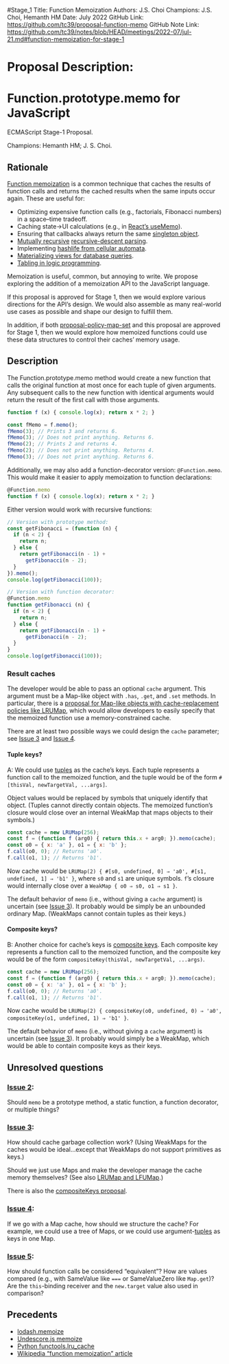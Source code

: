 #Stage_1
Title: Function Memoization
Authors: J.S. Choi
Champions: J.S. Choi, Hemanth HM
Date: July 2022
GitHub Link: https://github.com/tc39/proposal-function-memo
GitHub Note Link: https://github.com/tc39/notes/blob/HEAD/meetings/2022-07/jul-21.md#function-memoization-for-stage-1

# Proposal Description:
# Function.prototype.memo for JavaScript
ECMAScript Stage-1 Proposal.

Champions: Hemanth HM; J. S. Choi.

## Rationale
[Function memoization][] is a common technique that caches the results of
function calls and returns the cached results when the same inputs occur again.
These are useful for:

* Optimizing expensive function calls (e.g., factorials, Fibonacci numbers) in a space–time tradeoff.
* Caching state→UI calculations (e.g., in [React’s useMemo][]).
* Ensuring that callbacks always return the same [singleton object][].
* [Mutually recursive][] [recursive-descent parsing][].
* Implementing [hashlife from cellular automata][hashlife].
* [Materializing views for database queries][materialized views].
* [Tabling in logic programming][logic tabling].

[function memoization]: https://en.wikipedia.org/wiki/Memoization
[React’s useMemo]: https://reactjs.org/docs/hooks-reference.html#usememo
[singleton object]: https://en.wikipedia.org/wiki/Singleton_pattern
[mutually recursive]: https://en.wikipedia.org/wiki/Mutual_recursion
[recursive-descent parsing]: https://en.wikipedia.org/wiki/Recursive_descent_parser
[hashlife]: https://en.wikipedia.org/wiki/Hashlife
[materialized views]: https://en.wikipedia.org/wiki/Materialized_view
[logic tabling]: https://www.metalevel.at/prolog/memoization

Memoization is useful, common, but annoying to write.
We propose exploring the addition of a memoization API to the JavaScript language.

If this proposal is approved for Stage 1, then we would explore various
directions for the API’s design. We would also assemble as many real-world use
cases as possible and shape our design to fulfill them.

In addition, if both [proposal-policy-map-set][] and this proposal are approved for
Stage 1, then we would explore how memoized functions could use these data
structures to control their caches’ memory usage.

[proposal-policy-map-set]: https://github.com/js-choi/proposal-policy-map-set

## Description
The Function.prototype.memo method would create a new function that calls the
original function at most once for each tuple of given arguments. Any
subsequent calls to the new function with identical arguments would return the
result of the first call with those arguments.

```js
function f (x) { console.log(x); return x * 2; }

const fMemo = f.memo();
fMemo(3); // Prints 3 and returns 6.
fMemo(3); // Does not print anything. Returns 6.
fMemo(2); // Prints 2 and returns 4.
fMemo(2); // Does not print anything. Returns 4.
fMemo(3); // Does not print anything. Returns 6.
```

Additionally, we may also add a function-decorator version: `@Function.memo`.
This would make it easier to apply memoization to function declarations:

```js
@Function.memo
function f (x) { console.log(x); return x * 2; }
```

Either version would work with recursive functions:

```js
// Version with prototype method:
const getFibonacci = (function (n) {
  if (n < 2) {
    return n;
  } else {
    return getFibonacci(n - 1) +
      getFibonacci(n - 2);
  }
}).memo();
console.log(getFibonacci(100));

// Version with function decorator:
@Function.memo
function getFibonacci (n) {
  if (n < 2) {
    return n;
  } else {
    return getFibonacci(n - 1) +
      getFibonacci(n - 2);
  }
}
console.log(getFibonacci(100));
```

### Result caches
The developer would be able to pass an optional `cache` argument. This argument
must be a Map-like object with `.has`, `.get`, and `.set` methods. In
particular, there is a [proposal for Map-like objects with cache-replacement
policies like LRUMap][proposal-policy-map-set], which would allow developers to
easily specify that the memoized function use a memory-constrained cache.

[proposal-policy-map-set]: https://github.com/js-choi/proposal-policy-map-set

There are at least two possible ways we could design the `cache` parameter; see
[Issue 3][] and [Issue 4][].

#### Tuple keys?
A: We could use [tuples][] as the cache’s keys. Each tuple represents a
function call to the memoized function, and the tuple would be of the form `#[thisVal, newTargetVal, ...args]`.

Object values would be replaced by symbols that uniquely identify that object.
(Tuples cannot directly contain objects. The memoized function’s closure would
close over an internal WeakMap that maps objects to their symbols.)

```js
const cache = new LRUMap(256);
const f = (function f (arg0) { return this.x + arg0; }).memo(cache);
const o0 = { x: 'a' }, o1 = { x: 'b' };
f.call(o0, 0); // Returns 'a0'.
f.call(o1, 1); // Returns 'b1'.
```

Now cache would be `LRUMap(2) { #[s0, undefined, 0] ⇒ 'a0', #[s1, undefined, 1]
⇒ 'b1' }`, where `s0` and `s1` are unique symbols. `f`’s closure would
internally close over a `WeakMap { o0 ⇒ s0, o1 ⇒ s1 }`.

The default behavior of `memo` (i.e., without giving a `cache` argument) is uncertain (see [Issue 3][]). It probably would be simply be an unbounded ordinary Map. (WeakMaps cannot contain tuples as their keys.)

[tuples]: https://github.com/tc39/proposal-record-tuple

#### Composite keys?
B: Another choice for cache’s keys is [composite keys][]. Each composite key
represents a function call to the memoized function, and the composite key would be of the form `compositeKey(thisVal, newTargetVal, ...args)`.

```js
const cache = new LRUMap(256);
const f = (function f (arg0) { return this.x + arg0; }).memo(cache);
const o0 = { x: 'a' }, o1 = { x: 'b' };
f.call(o0, 0); // Returns 'a0'.
f.call(o1, 1); // Returns 'b1'.
```

Now cache would be `LRUMap(2) { compositeKey(o0, undefined, 0) ⇒ 'a0',
compositeKey(o1, undefined, 1) ⇒ 'b1' }`.

The default behavior of `memo` (i.e., without giving a `cache` argument) is
uncertain (see [Issue 3][]). It probably would simply be a WeakMap,
which would be able to contain composite keys as their keys.

[composite keys]: https://github.com/tc39/proposal-richer-keys/tree/master/compositeKey

## Unresolved questions

### [Issue 2][]:
Should `memo` be a prototype method, a static function, a function decorator,
or multiple things?

### [Issue 3][]:
How should cache garbage collection work? (Using WeakMaps for the caches would
be ideal…except that WeakMaps do not support primitives as keys.)

Should we just use Maps and make the developer manage the cache memory
themselves? (See also [LRUMap and LFUMap][].)

There is also the [compositeKeys proposal][].

[LRUMap and LFUMap]: https://github.com/js-choi/proposal-policy-map-set
[compositeKeys proposal]: (https://github.com/tc39/proposal-richer-keys/tree/master/compositeKey)

### [Issue 4][]:
If we go with a Map cache, how should we structure the cache? For example, we
could use a tree of Maps, or we could use argument-[tuples][] as keys in one
Map.

[tuples]: https://github.com/tc39/proposal-record-tuple

### [Issue 5][]:
How should function calls be considered “equivalent”? How are values compared
(e.g., with SameValue like `===` or SameValueZero like `Map.get`)? Are the
`this`-binding receiver and the `new.target` value also used in comparison?

## Precedents

* [lodash.memoize](https://lodash.com/docs/4.17.15#memoize)
* [Undescore.js memoize](https://underscorejs.org/#memoize)
* [Python functools.lru_cache][]
* [Wikipedia “function memoization” article][function memoization]

[Python functools.lru_cache]: https://docs.python.org/3/library/functools.html#functools.lru_cache

[Issue 2]: https://github.com/js-choi/proposal-function-memo/issues/2
[Issue 3]: https://github.com/js-choi/proposal-function-memo/issues/3
[Issue 4]: https://github.com/js-choi/proposal-function-memo/issues/4
[Issue 5]: https://github.com/js-choi/proposal-function-memo/issues/5
